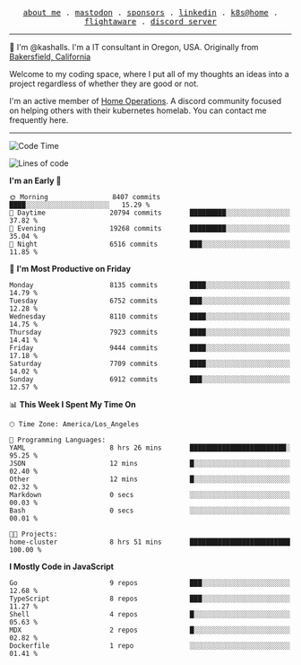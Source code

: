 <p align="center">
  <samp>
    <a href="https://jordanjones.org/">about me</a> .
    <a rel="me" href="https://mastodon.social/@kashall">mastodon</a> .
    <a href="https://github.com/sponsors/kashalls">sponsors</a> .
    <a href="https://linkedin.com/in/jordpjones">linkedin</a> .
    <a href="https://github.com/kashalls/home-cluster">k8s@home</a> .
    <a href="https://flightaware.com/adsb/stats/user/kashalls">flightaware</a> .
    <a href="https://discord.gg/V2WrCfqba9">discord server</a>
  </samp>
</p>

----------------------------------------------------------------

:wave: I'm @kashalls. I'm a IT consultant in Oregon, USA. Originally from [Bakersfield, California](https://maps.app.goo.gl/QQMtywTWghpXB6Tu6)

Welcome to my coding space, where I put all of my thoughts an ideas into a project regardless of whether they are good or not.

I'm an active member of [Home Operations](https://discord.gg/home-operations). A discord community focused on helping others with their kubernetes homelab. You can contact me frequently here.

----------------------------------------------------------------
<!--START_SECTION:waka-->
![Code Time](http://img.shields.io/badge/Code%20Time-2%2C338%20hrs%2011%20mins-blue)

![Lines of code](https://img.shields.io/badge/From%20Hello%20World%20I%27ve%20Written-10.4%20million%20lines%20of%20code-blue)

**I'm an Early 🐤** 

```text
🌞 Morning                8407 commits        ████░░░░░░░░░░░░░░░░░░░░░   15.29 % 
🌆 Daytime                20794 commits       █████████░░░░░░░░░░░░░░░░   37.82 % 
🌃 Evening                19268 commits       █████████░░░░░░░░░░░░░░░░   35.04 % 
🌙 Night                  6516 commits        ███░░░░░░░░░░░░░░░░░░░░░░   11.85 % 
```
📅 **I'm Most Productive on Friday** 

```text
Monday                   8135 commits        ████░░░░░░░░░░░░░░░░░░░░░   14.79 % 
Tuesday                  6752 commits        ███░░░░░░░░░░░░░░░░░░░░░░   12.28 % 
Wednesday                8110 commits        ████░░░░░░░░░░░░░░░░░░░░░   14.75 % 
Thursday                 7923 commits        ████░░░░░░░░░░░░░░░░░░░░░   14.41 % 
Friday                   9444 commits        ████░░░░░░░░░░░░░░░░░░░░░   17.18 % 
Saturday                 7709 commits        ████░░░░░░░░░░░░░░░░░░░░░   14.02 % 
Sunday                   6912 commits        ███░░░░░░░░░░░░░░░░░░░░░░   12.57 % 
```


📊 **This Week I Spent My Time On** 

```text
🕑︎ Time Zone: America/Los_Angeles

💬 Programming Languages: 
YAML                     8 hrs 26 mins       ████████████████████████░   95.25 % 
JSON                     12 mins             █░░░░░░░░░░░░░░░░░░░░░░░░   02.40 % 
Other                    12 mins             █░░░░░░░░░░░░░░░░░░░░░░░░   02.32 % 
Markdown                 0 secs              ░░░░░░░░░░░░░░░░░░░░░░░░░   00.03 % 
Bash                     0 secs              ░░░░░░░░░░░░░░░░░░░░░░░░░   00.01 % 

🐱‍💻 Projects: 
home-cluster             8 hrs 51 mins       █████████████████████████   100.00 % 
```

**I Mostly Code in JavaScript** 

```text
Go                       9 repos             ███░░░░░░░░░░░░░░░░░░░░░░   12.68 % 
TypeScript               8 repos             ███░░░░░░░░░░░░░░░░░░░░░░   11.27 % 
Shell                    4 repos             █░░░░░░░░░░░░░░░░░░░░░░░░   05.63 % 
MDX                      2 repos             █░░░░░░░░░░░░░░░░░░░░░░░░   02.82 % 
Dockerfile               1 repo              ░░░░░░░░░░░░░░░░░░░░░░░░░   01.41 % 
```




<!--END_SECTION:waka-->